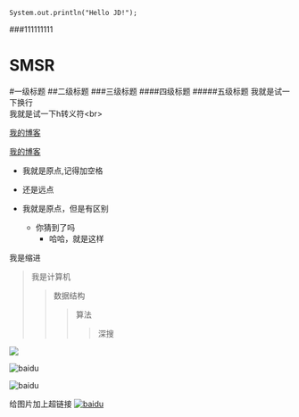     System.out.println("Hello JD!");

###111111111

# SMSR
#一级标题
##二级标题
###三级标题
####四级标题
#####五级标题
我就是试一下换行<br>
我就是试一下h转义符\<br>

[我的博客](http://www.sharper.cc)

[我的博客](http://www.sharper.cc "悬浮特效文字")


* 我就是原点,记得加空格
* 还是远点




* 我就是原点，但是有区别
   * 你猜到了吗
     * 哈哈，就是这样 


我是缩进
>我是计算机
>>数据结构
>>>算法
>>>>深搜

![](http://www.baidu.com/img/bdlogo.gif) 

![baidu](http://www.baidu.com/img/bdlogo.gif)  

![baidu](http://www.baidu.com/img/bdlogo.gif "百度logo") 


给图片加上超链接
[![baidu]](http://baidu.com)


[baidu]:http://www.baidu.com/img/bdlogo.gif "百度Logo"  

